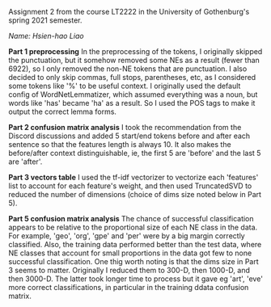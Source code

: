 Assignment 2 from the course LT2222 in the University of Gothenburg's spring 2021 semester.

*Name: Hsien-hao Liao*   


**Part 1 preprocessing**
In the preprocessing of the tokens, I originally skipped the punctuation, but it somehow removed some NEs as a result (fewer than 6922), so I only removed the non-NE tokens that are punctuation. I also decided to only skip commas, full stops, parentheses, etc, as I considered some tokens like '%' to be useful context. I originally used the default config of WordNetLemmatizer, which assumed everything was a noun, but words like 'has' became 'ha' as a result. So I used the POS tags to make it output the correct lemma forms.

**Part 2 confusion matrix analysis**
I took the recommendation from the Discord discussions and added 5 start/end tokens before and after each sentence so that the features length is always 10. It also makes the before/after context distinguishable, ie, the first 5 are 'before' and the last 5 are 'after'.

**Part 3 vectors table** 
I used the tf-idf vectorizer to vectorize each 'features' list to account for each feature's weight, and then used TruncatedSVD to reduced the number of dimensions (choice of dims size noted below in Part 5).

**Part 5 confusion matrix analysis**
The chance of successful classification appears to be relative to the proportional size of each NE class in the data. For example, 'geo', 'org', 'gpe' and 'per' were by a big margin correctly classified. Also, the training data performed better than the test data, where NE classes that account for small proportions in the data got few to none successful classification. One thig worth noting is that the dims size in Part 3 seems to matter. Originally I reduced them to 300-D, then 1000-D, and then 3000-D. The latter took longer time to process but it gave eg 'art', 'eve' more correct classifications, in particular in the training ddata confusion matrix.
